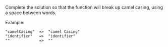 Complete the solution so that the function will break up camel casing, using a space between words.

Example:
```
"camelCasing"  =>  "camel Casing"
"identifier"   =>  "identifier"
""             =>  ""
```